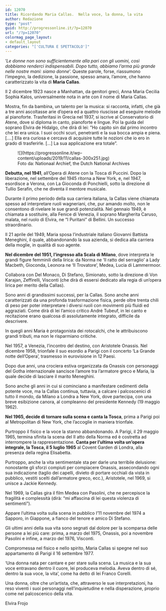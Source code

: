 ```yaml
---
id: 12070
title: Ricordando Maria Callas.  Nella voce, la donna, la vita
author: Redazione
type: "post"
guid: http://progressonline.it/?p=12070
url: "/?p=12070"
colormag_page_layout:
- default_layout
categories: "['CULTURA E SPETTACOLO']"
---
```


‘*Le donne non sono sufficientemente alla pari con gli uomini, così dobbiamo renderci indispensabili. Dopo tutto, abbiamo l’arma più grande nelle nostre mani: siamo donne*’. Queste parole, forse, riassumono l’impegno, la dedizione, la passione, spesso amara, l’amore, che hanno caratterizzato la vita di **Maria Callas**.

Il 2 dicembre 1923 nasce a Manhattan, da genitori greci, Anna Maria Cecilia Sophia Kalos, universalmente nota in arte con il nome di Maria Callas.

Mostra, fin da bambina, un talento per la musica: si racconta, infatti, che già a tre anni ascoltasse arie d’opera ed a quattro riuscisse ad eseguire melodie al pianoforte. Trasferitasi in Grecia nel 1937, si iscrive al Conservatorio di Atene, dove si diploma in canto, pianoforte e lingue. Poi la guida del soprano Elvira de Hidalgo, che dirà di lei: ”Ho capito sin dal primo incontro che lei era unica. I suoi occhi scuri, penetranti e la sua bocca ampia e piena. \[….\] Ella era curiosa e cercava di acquisire tutte le nozioni che io ero in grado di trasferirle. \[…\] La sua applicazione era totale”.

<figure aria-describedby="caption-attachment-12071" class="wp-caption alignleft" id="attachment_12071" style="width: 400px">![](https://progressonline.it/wp-content/uploads/2019/11/callas-300x251.jpg)<figcaption class="wp-caption-text" id="caption-attachment-12071">Foto da: Nationaal Archief, the Dutch National Archives</figcaption></figure>

**Debutta, nel 1941**, all’Opera di Atene con la Tosca di Puccini. Dopo la liberazione, nel settembre del 1945 ritorna a New York, e, nel 1947, esordisce a Verona, con La Gioconda di Ponchielli, sotto la direzione di Tullio Serafin, che ne diventa il mentore musicale.

Durante il primo periodo della sua carriera italiana, la Callas viene chiamata spesso ad interpretare ruoli wagneriani, che, pur amando molto, non le consentono di rivelare le sue grandi potenzialità. Nel gennaio 1949, è chiamata a sostituire, alla Fenice di Venezia, il soprano Margherita Caruso, malata, nel ruolo di Elvira, ne “I Puritani” di Bellini. Un successo straordinario.

Il 21 aprile del 1949, Maria sposa l’industriale italiano Giovanni Battista Meneghini, il quale, abbandonando la sua azienda, si dedica alla carriera della moglie, in qualità di suo agente.

**Nel dicembre del 1951, l’ingresso alla Scala di Milano**, dove interpreta le grandi figure femminili della lirica: da Norma ne ‘Il ratto del serraglio’ a Lady Macbeth, Gioconda, Leonora ne ‘Il Trovatore’, Medea, Lucia di Lammermoor.

Collabora con Del Monaco, Di Stefano, Simionato, sotto la direzione di Von Karajan, Zeffirelli, Visconti (che dirà di essersi dedicato alla regia di un’opera lirica per merito della Callas).

Sono anni di grandissimi successi, per la Callas. Sono anche anni caratterizzati da una profonda trasformazione fisica, perde oltre trenta chili di peso per poter interpretare i diversi ruoli con movimenti più fluidi ed aggraziati. Come dirà di lei l’amico critico André Tubeuf, in lei canto e recitazione erano qualcosa di assolutamente integrato, difficile da descrivere.

In quegli anni Maria è protagonista dei rotocalchi, che le attribuiscono grandi tributi, ma non le risparmiano critiche.

Nel 1957, a Venezia, l’incontro del destino, con Aristotele Onassis. Nel dicembre 1958, trionfale il suo esordio a Parigi con il concerto ‘La Grande notte dell’Opera’, trasmesso in eurovisione in 12 Paesi.

Dopo due anni, una crociera estiva organizzata da Onassis con personaggi del Gotha internazionale sancisce l’amore tra l’armatore greco e Maria, la quale decide di lasciare il marito Meneghini.

Sono anche gli anni in cui si cominciano a manifestare cedimenti della potente voce, ma la Callas continua, tuttavia, a calcare i palcoscenici di tutto il mondo, da Milano a Londra a New York, dove partecipa, con una breve esibizione canora, al compleanno del presidente Kennedy (19 maggio 1962).

**Nel 1965, decide di tornare sulla scena e canta la Tosca**, prima a Parigi poi al Metropolitan di New York, che l’accoglie in maniera trionfale.

Purtroppo il fisico e la voce la stanno abbandonando. A Parigi, il 29 maggio 1965, termina sfinita la scena del II atto della Norma ed è costretta ad interrompere la rappresentazione. **Canta per l’ultima volta un’opera integrale, la Tosca, il 5 luglio 1965** al Covent Garden di Londra, alla presenza della regina Elisabetta.

Purtroppo, anche la vita sentimentale sta per darle una terribile delusione: nonostante gli sforzi compiuti per compiacere Onassis, assecondando ogni sua indicazione (taglio dei capelli, divieto di portare occhiali da vista in pubblico, vestiti scelti dall’armatore greco, ecc.), Aristotele, nel 1969, si unisce a Jackie Kennedy.

Nel 1969, la Callas gira il film Medea con Pasolini, che ne percepisce la fragilità e complessità (dirà: “mi affascina di lei questa violenza di sentimenti”).

Appare l’ultima volta sulla scena in pubblico l’11 novembre del 1974 a Sapporo, in Giappone, a fianco del tenore e amico Di Stefano.

Gli ultimi anni della sua vita sono segnati dal dolore per la scomparsa delle persone a lei più care: prima, a marzo del 1975, Onassis, poi a novembre Pasolini e infine, a marzo del 1976, Visconti.

Compromessa nel fisico e nello spirito, Maria Callas si spegne nel suo appartamento di Parigi il 16 settembre 1977.

‘Una donna nata per cantare e per stare sulla scena. La musica e la sua voce entravano dentro il cuore, lei produceva melodia. Aveva dentro di sé, dentro la sua voce, la vita’, come ha detto di lei Franco Corelli.

Una donna, oltre che un’artista, che, attraverso le sue interpretazioni, ha reso viventi i suoi personaggi nell’inquietudine e nella disperazione, proprio come nel palcoscenico della vita.

Elvira Frojo